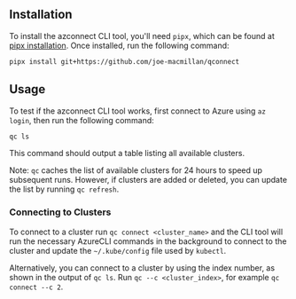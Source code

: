 ## Installation
To install the azconnect CLI tool, you'll need `pipx`, which can be found at [pipx installation](https://pipx.pypa.io/stable/installation/#on-linux). Once installed, run the following command:

```bash
pipx install git+https://github.com/joe-macmillan/qconnect
```
## Usage
To test if the azconnect CLI tool works, first connect to Azure using `az login`, then run the following command:
```bash
qc ls
```
This command should output a table listing all available clusters.

Note: `qc` caches the list of available clusters for 24 hours to speed up subsequent runs. However, if clusters are added or deleted, you can update the list by running `qc refresh`.


### Connecting to Clusters
To connect to a cluster run `qc connect <cluster_name>` and the CLI tool will run the necessary AzureCLI commands in the background to connect to the cluster and update the `~/.kube/config` file used by `kubectl`. 

Alternatively, you can connect to a cluster by using the index number, as shown in the output of `qc ls`. Run `qc --c <cluster_index>`, for example `qc connect --c 2`.